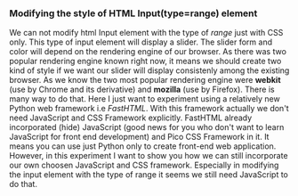 ### Modifying the style of HTML Input(type=range) element
We can not modify html Input element with the type of *range* just with CSS only. This type of input element will display a slider. The slider form and color will depend on the rendering engine of our browser. As there was two popular rendering engine known right now, it means we should create two kind of style if we want our slider will display consistenly among the existing browser. As we know the two most popular rendering engine were **webkit** (use by Chrome and its derivative) and **mozilla** (use by Firefox).
There is many way to do that. Here I just want to experiment using a relatively new Python web framework i.e *FastHTML*. With this framework actually we don't need JavaScript and CSS Framework explicitly. FastHTML already incorporated (hide) JavaScript (good news for you who don't want to learn JavaScript for front end development) and Pico CSS Framework in it. It means you can use just Python only to create front-end web application.
However, in this experiment I want to show you how we can still incorporate our own choosen JavaScript and CSS framework. Especially in modifying the input element with the type of range it seems we still need JavaScript to do that.
